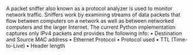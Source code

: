 A packet sniffer also known as a protocol analyzer is used to monitor network traffic. Sniffers work by examining streams of data packets that flow between computers on a network as well as between networked computers and the larger Internet.
The current Python implementation captures only IPv4 packets and provides the following info:
•	Destination and Source MAC address
•	Ethernet Protocol
•	Protocol used 
•	TTL (Time-to-Live)
•	Header length
